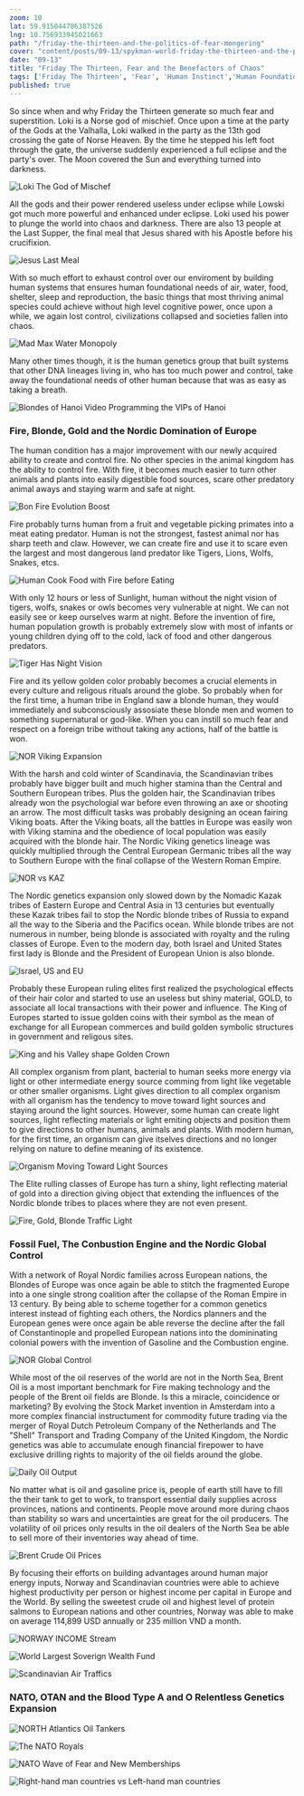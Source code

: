 ```yaml
--- 
zoom: 10
lat: 59.915044786387526   
lng: 10.756933945021663
path: "/friday-the-thirteen-and-the-politics-of-fear-mongering"
cover: "content/posts/09-13/spykman-world-friday-the-thirteen-and-the-politics-of-fear-mongering.jpg"
date: "09-13"
title: "Friday The Thirteen, Fear and the Benefactors of Chaos"
tags: ['Friday The Thirteen', 'Fear', 'Human Instinct','Human Foundational Need','Fear Monger', 'Spykman World', 'Nicholas Spykman']    
published: true
---
```

So since when and why Friday the Thirteen generate so much fear and superstition. Loki is a Norse god of mischief. Once upon a time at the party of the Gods at the Valhalla, Loki walked in the party as the 13th god crossing the gate of Norse Heaven. By the time he stepped his left foot through the gate, the universe suddenly experienced a full eclipse and the party's over. The Moon covered the Sun and everything turned into darkness. 

![Loki The God of Mischef](https://storage.googleapis.com/spykman-world/Loki%20The%20God%20of%20Mischef.png)

All the gods and their power rendered useless under eclipse while Lowski got much more powerful and enhanced under eclipse. Loki used his power to plunge the world into chaos and darkness. There are also 13 people at the Last Supper, the final meal that Jesus shared with his Apostle before his crucifixion. 

![Jesus Last Meal](https://upload.wikimedia.org/wikipedia/commons/b/bc/%C3%9Altima_Cena_-_Juan_de_Juanes.jpg)

With so much effort to exhaust control over our enviroment by building human systems that ensures human foundational needs of air, water, food, shelter, sleep and reproduction, the basic things that most thriving animal species could achieve without high level cognitive power, once upon a while, we again lost control, civilizations collapsed and societies fallen into chaos. 

![Mad Max Water Monopoly](https://storage.googleapis.com/spykman-world/Mad%20Max%20Water%20Monopoly.png)

Many other times though, it is the human genetics group that built systems that other DNA lineages living in, who has too much power and control, take away the foundational needs of other human because that was as easy as taking a breath. 

![Blondes of Hanoi Video Programming the VIPs of Hanoi](https://storage.googleapis.com/spykman-world/Blonde%20of%20Hanoi%20running%20the%20VIP%20of%20Hanoi.png)

### Fire, Blonde, Gold and the Nordic Domination of Europe

The human condition has a major improvement with our newly acquired ability to create and control fire. No other species in the animal kingdom has the ability to control fire. With fire, it becomes much easier to turn other animals and plants into easily digestible food sources, scare other predatory animal aways and staying warm and safe at night. 

![Bon Fire Evolution Boost](https://storage.googleapis.com/spykman-world/bon_fire.png)

Fire probably turns human from a fruit and vegetable picking primates into a meat eating predator.  Human is not the strongest, fastest animal nor has sharp teeth and claw. However, we can create fire and use it to scare even the largest and most dangerous land predator like Tigers, Lions, Wolfs, Snakes, etcs. 

![Human Cook Food with Fire before Eating](https://storage.googleapis.com/spykman-world/Energy%20for%20Cooking.png)

With only 12 hours or less of Sunlight, human without the night vision of tigers, wolfs, snakes or owls becomes very vulnerable at night. We can not easily see or keep ourselves warm at night. Before the invention of fire, human population growth is probably extremely slow with most of infants or young children dying off to the cold, lack of food and other dangerous predators. 

![Tiger Has Night Vision](https://storage.googleapis.com/spykman-world/Tiger%20Has%20Night%20Vision.png)

Fire and its yellow golden color probably becomes a crucial elements in every culture and religous rituals around the globe. So probably when for the first time, a human tribe in England saw a blonde human, they would immediately and subconsciously assosiate these blonde men and women to something supernatural or god-like. When you can instill so much fear and respect on a foreign tribe without taking any actions, half of the battle is won. 

![NOR Viking Expansion](https://storage.googleapis.com/spykman-world/NOR_Viking_Expansion.png)

With the harsh and cold winter of Scandinavia, the Scandinavian tribes probably have bigger built and much higher stamina than the Central and Southern European tribes. Plus the golden hair, the Scandinavian tribes already won the psychologial war before even throwing an axe or shooting an arrow. The most difficult tasks was probably designing an ocean fairing Viking boats. After the Viking boats, all the battles in Europe was easily won with Viking stamina and the obedience of local population was easily acquired with the blonde hair. The Nordic Viking genetics lineage was quickly multiplied through the Central European Germanic tribes all the way to Southern Europe with the final collapse of the Western Roman Empire.

![NOR vs KAZ](https://storage.googleapis.com/spykman-world/NOR_vs_KAZ.png)

The Nordic genetics expansion only slowed down by the Nomadic Kazak tribes of Eastern Europe and Central Asia in 13 centuries but eventually these Kazak tribes fail to stop the Nordic blonde tribes of Russia to expand all the way to the Siberia and the Pacifics ocean. While blonde tribes are not numerous in number, being blonde is associated with royalty and the ruling classes of Europe. Even to the modern day, both Israel and United States first lady is Blonde and the President of European Union is also blonde.

![Israel, US and EU](https://storage.googleapis.com/spykman-world/blonde_women_of_europe.png)

Probably these European ruling elites first realized the psychological effects of their hair color and started to use an useless but shiny material, GOLD, to associate all local transactions with their power and influence. The King of Europes started to issue golden coins with their symbol as the mean of exchange for all European commerces and build golden symbolic structures in government and religous sites. 

![King and his Valley shape Golden Crown](https://storage.googleapis.com/spykman-world/King%20with%20His%20Valley%20Shape%20GOLDEN%20Crown.png)

All complex organism from plant, bacterial to human seeks more energy via light or other intermediate energy source comming from light like vegetable or other smaller organisms. Light gives direction to all complex organism with all organism has the tendency to move toward light sources and staying around the light sources. However, some human can create light sources, light reflecting materials or light emiting objects and position them to give directions to other humans, animals and plants. With modern human, for the first time, an organism can give itselves directions and no longer relying on nature to define meaning of its existence. 

![Organism Moving Toward Light Sources](https://storage.googleapis.com/spykman-world/Bean%20Sprouts%20Growing%20Toward%20the%20Light.png)

The Elite rulling classes of Europe has turn a shiny, light reflecting material of gold into a direction giving object that extending the influences of the Nordic blonde tribes to places where they are not even present.

![Fire, Gold, Blonde Traffic Light](https://storage.googleapis.com/spykman-world/fire_gold_blonde.png)

### Fossil Fuel, The Conbustion Engine and the Nordic Global Control

With a network of Royal Nordic families across European nations, the Blondes of Europe was once again be able to stitch the fragmented Europe into a one single strong coalition after the collapse of the Roman Empire in 13 century. By being able to scheme together for a common genetics interest instead of fighting each others, the Nordics planners and the European genes were once again be able reverse the decline after the fall of Constantinople and propelled European nations into the domininating colonial powers with the invention of Gasoline and the Combustion engine. 

![NOR Global Control](https://storage.googleapis.com/spykman-world/NOR_Global_Control.png)

While most of the oil reserves of the world are not in the North Sea, Brent Oil is a most important benchmark for Fire making technology and the people of the Brent oil fields are Blonde. Is this a miracle, coincidence or marketing? By evolving the Stock Market invention in Amsterdam into a more complex financial instructument for commodity future trading via the merger of Royal Dutch Petroleum Company of the Netherlands and The "Shell" Transport and Trading Company of the United Kingdom, the Nordic genetics was able to accumulate enough financial firepower to have exclusive drilling rights to majority of the oil fields around the globe.   

![Daily Oil Output](https://storage.googleapis.com/spykman-world/daily_oil_output_norway_vs_opec.png)

No matter what is oil and gasoline price is, people of earth still have to fill the their tank to get to work, to transport essential daily supplies across provinces, nations and continents. People move around more during chaos than stability so wars and uncertainties are great for the oil producers. The volatility of oil prices only results in the oil dealers of the North Sea be able to sell more of their inventories way ahead of time.  

![Brent Crude Oil Prices](https://storage.googleapis.com/spykman-world/crude-oil-brent-historical-prices.png)

By focusing their efforts on building advantages around human major energy inputs, Norway and Scandinavian countries were able to achieve highest productivity per person or highest income per capital in Europe and the World. By selling the sweetest crude oil and highest level of protein salmons to European nations and other countries, Norway was able to make on average 114,899 USD annually or 235 million VND a month. 

![NORWAY INCOME Stream](https://storage.googleapis.com/spykman-world/norway_oil_income.png)

![World Largest Soverign Wealth Fund](https://storage.googleapis.com/spykman-world/world-largest-soverign-wealth-funds.png)

![Scandinavian Air Traffics](https://storage.googleapis.com/spykman-world/Scandinavian_Air_Traffics.png)

### NATO, OTAN and the Blood Type A and O Relentless Genetics Expansion

![NORTH Atlantics Oil Tankers](https://storage.googleapis.com/spykman-world/north-atlantics-oil-tankers.png)

![The NATO Royals](https://storage.googleapis.com/spykman-world/nato-royals.png)

![NATO Wave of Fear and New Memberships](https://storage.googleapis.com/spykman-world/wave_of_fear_and_NATO_new_memberships.png)

![Right-hand man countries vs Left-hand man countries](https://storage.googleapis.com/spykman-world/left-hand-countries_vs_right-hand-countries.png)

